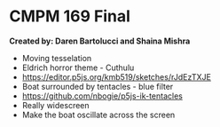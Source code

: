 # CMPM 169 Final
**Created by: Daren Bartolucci and Shaina Mishra**

- Moving tesselation
- Eldrich horror theme - Cuthulu
- https://editor.p5js.org/kmb519/sketches/rJdEzTXJE
- Boat surrounded by tentacles - blue filter
- https://github.com/nbogie/p5js-ik-tentacles
- Really widescreen
- Make the boat oscillate across the screen 
